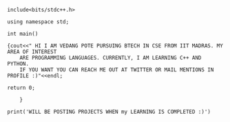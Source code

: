 	include<bits/stdc++.h>

	using namespace std;

	int main()

	{cout<<" HI I AM VEDANG POTE PURSUING BTECH IN CSE FROM IIT MADRAS. MY AREA OF INTEREST 
        ARE PROGRAMMING LANGUAGES. CURRENTLY, I AM LEARNING C++ AND PYTHON. 
        IF YOU WANT YOU CAN REACH ME OUT AT TWITTER OR MAIL MENTIONS IN PROFILE :)"<<endl;

	return 0;
 
        }

	print('WILL BE POSTING PROJECTS WHEN my LEARNING IS COMPLETED :)')


